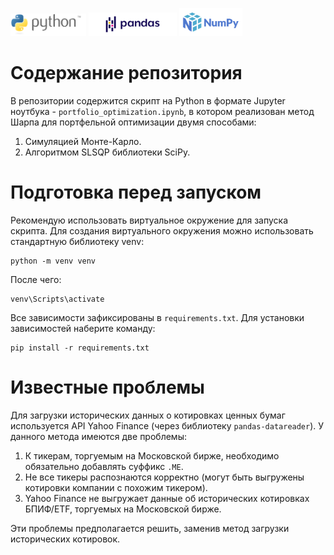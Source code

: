 <img src=".\images\python-logo-generic.svg" width="24%"> <img src=".\images\pandas.svg" width="28%"> <img src=".\images\numpylogo.svg" width="20%">

# Содержание репозитория

В репозитории содержится скрипт на Python в формате Jupyter ноутбука - `portfolio_optimization.ipynb`, в котором реализован метод Шарпа для портфельной оптимизации двумя способами:
1. Симуляцией Монте-Карло.
2. Алгоритмом SLSQP библиотеки SciPy.

# Подготовка перед запуском

Рекомендую использовать виртуальное окружение для запуска скрипта. Для создания виртуального окружения можно использовать стандартную библиотеку venv:

    python -m venv venv
    
После чего:

    venv\Scripts\activate

Все зависимости зафиксированы в `requirements.txt`. Для установки зависимостей наберите команду:

    pip install -r requirements.txt
    
# Известные проблемы

Для загрузки исторических данных о котировках ценных бумаг используется API Yahoo Finance (через библиотеку `pandas-datareader`). У данного метода имеются две проблемы:

1. К тикерам, торгуемым на Московской бирже, необходимо обязательно добавлять суффикс `.ME`.
2. Не все тикеры распознаются корректно (могут быть выгружены котировки компании с похожим тикером).
3. Yahoo Finance не выгружает данные об исторических котировках БПИФ/ETF, торгуемых на Московской бирже.

Эти проблемы предполагается решить, заменив метод загрузки исторических котировок.

